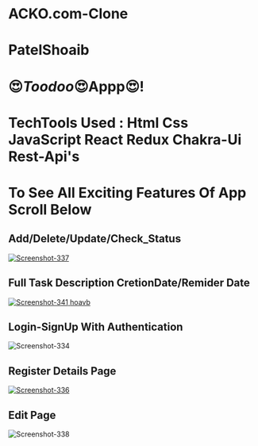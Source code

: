 # ACKO.com-Clone
# PatelShoaib
# 😍_Toodoo_😍Appp😍!
<h1>TechTools Used : Html Css JavaScript React Redux Chakra-Ui Rest-Api's</h1>
<h1>To See All Exciting Features Of App Scroll Below </h1>
<h2> Add/Delete/Update/Check_Status</h2>
<a href="#">
<img src="https://i.ibb.co/2k0w1dT/Screenshot-337.png" alt="Screenshot-337" border="0">
</a>
<h2>Full Task Description CretionDate/Remider Date </h2>
<a href="">
 <img src="https://i.ibb.co/hXLXx3k/Screenshot-341.png" alt="Screenshot-341" border="0">
</a>
 <a target='_blank' href='#'>hoavb</a><br />
<h2>Login-SignUp With Authentication</h2>
<a hLogin ref="https">
   <img src="https://i.ibb.co/XVTg1J2/Screenshot-334.png" alt="Screenshot-334" border="0">
</a>
<h2>Register Details Page </h2>
<a href="#">
<img src="https://i.ibb.co/0nVXxwb/Screenshot-336.png" alt="Screenshot-336" border="0">
</a>
<h2>Edit Page</h2>
   <img src="https://i.ibb.co/2nVLXQC/Screenshot-338.png" alt="Screenshot-338" border="0">
